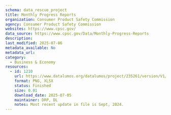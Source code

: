 ```yaml
---
schema: data_rescue_project 
title: Monthly Progress Reports
organization: Consumer Product Safety Commission
agency: Consumer Product Safety Commission
websites: https://www.cpsc.gov/
data_source: https://www.cpsc.gov/Data/Monthly-Progress-Reports
description: 
last_modified: 2025-07-06
metadata_available: No
metadata_url: 
category:
  - Business & Economy 
resources:
  - id: 1210
    url: https://www.datalumos.org/datalumos/project/235261/version/V1/view
    format: PNG, XLSX
    status: Finished
    size: 0.01
    download_date: 2025-07-05
    maintainer: DRP, DL
    notes: Most recent update in file is Sept, 2024.
---
```

